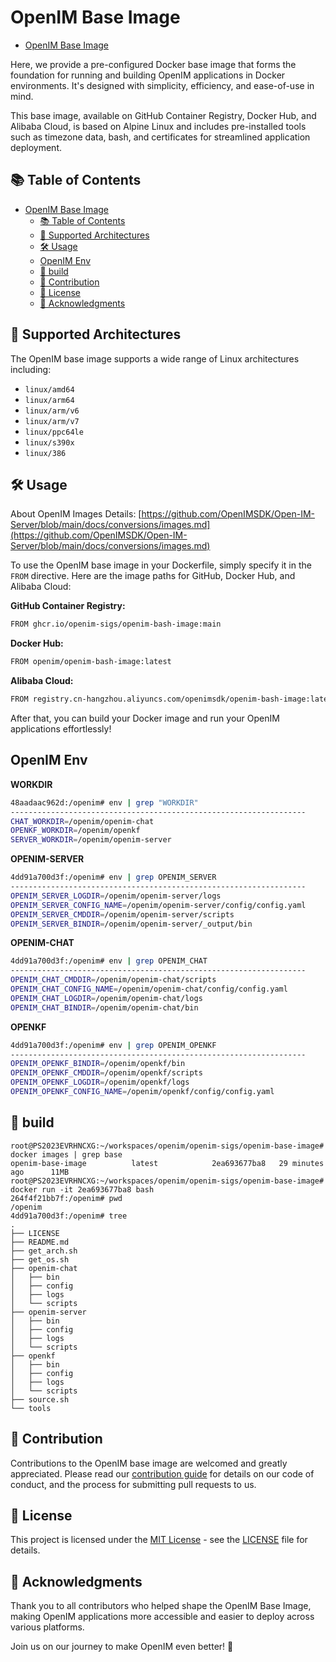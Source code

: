# OpenIM Base Image

+ [OpenIM Base Image](https://github.com/openim-sigs/openim-base-image/actions)

Here, we provide a pre-configured Docker base image that forms the foundation for running and building OpenIM applications in Docker environments. It's designed with simplicity, efficiency, and ease-of-use in mind.

This base image, available on GitHub Container Registry, Docker Hub, and Alibaba Cloud, is based on Alpine Linux and includes pre-installed tools such as timezone data, bash, and certificates for streamlined application deployment.

## 📚 Table of Contents

- [OpenIM Base Image](#openim-base-image)
  - [📚 Table of Contents](#-table-of-contents)
  - [🔭 Supported Architectures](#-supported-architectures)
  - [🛠 Usage](#-usage)
  - [OpenIM Env](#openim-env)
  - [🎯 build](#-build)
  - [🤝 Contribution](#-contribution)
  - [📄 License](#-license)
  - [🌟 Acknowledgments](#-acknowledgments)


## 🔭 Supported Architectures

The OpenIM base image supports a wide range of Linux architectures including:

- `linux/amd64`
- `linux/arm64`
- `linux/arm/v6`
- `linux/arm/v7`
- `linux/ppc64le`
- `linux/s390x`
- `linux/386`

## 🛠 Usage

About OpenIM Images Details: [https://github.com/OpenIMSDK/Open-IM-Server/blob/main/docs/conversions/images.md](https://github.com/OpenIMSDK/Open-IM-Server/blob/main/docs/conversions/images.md)

To use the OpenIM base image in your Dockerfile, simply specify it in the `FROM` directive. Here are the image paths for GitHub, Docker Hub, and Alibaba Cloud:

**GitHub Container Registry:**

```bash
FROM ghcr.io/openim-sigs/openim-bash-image:main
```

**Docker Hub:**

```bash
FROM openim/openim-bash-image:latest
```

**Alibaba Cloud:**

```bash
FROM registry.cn-hangzhou.aliyuncs.com/openimsdk/openim-bash-image:latest
```

After that, you can build your Docker image and run your OpenIM applications effortlessly!

## OpenIM Env

**WORKDIR**
```bash
48aadaac962d:/openim# env | grep "WORKDIR"
------------------------------------------------------------------
CHAT_WORKDIR=/openim/openim-chat
OPENKF_WORKDIR=/openim/openkf
SERVER_WORKDIR=/openim/openim-server
```

**OPENIM-SERVER**
```bash
4dd91a700d3f:/openim# env | grep OPENIM_SERVER
------------------------------------------------------------------
OPENIM_SERVER_LOGDIR=/openim/openim-server/logs
OPENIM_SERVER_CONFIG_NAME=/openim/openim-server/config/config.yaml
OPENIM_SERVER_CMDDIR=/openim/openim-server/scripts
OPENIM_SERVER_BINDIR=/openim/openim-server/_output/bin
```

**OPENIM-CHAT**
```bash
4dd91a700d3f:/openim# env | grep OPENIM_CHAT
------------------------------------------------------------------
OPENIM_CHAT_CMDDIR=/openim/openim-chat/scripts
OPENIM_CHAT_CONFIG_NAME=/openim/openim-chat/config/config.yaml
OPENIM_CHAT_LOGDIR=/openim/openim-chat/logs
OPENIM_CHAT_BINDIR=/openim/openim-chat/bin
```

**OPENKF**
```bash
4dd91a700d3f:/openim# env | grep OPENIM_OPENKF
------------------------------------------------------------------
OPENIM_OPENKF_BINDIR=/openim/openkf/bin
OPENIM_OPENKF_CMDDIR=/openim/openkf/scripts
OPENIM_OPENKF_LOGDIR=/openim/openkf/logs
OPENIM_OPENKF_CONFIG_NAME=/openim/openkf/config/config.yaml
```

## 🎯 build
```
root@PS2023EVRHNCXG:~/workspaces/openim/openim-sigs/openim-base-image# docker images | grep base
openim-base-image          latest            2ea693677ba8   29 minutes ago      11MB
root@PS2023EVRHNCXG:~/workspaces/openim/openim-sigs/openim-base-image# docker run -it 2ea693677ba8 bash
264f4f21bb7f:/openim# pwd
/openim
4dd91a700d3f:/openim# tree
.
├── LICENSE
├── README.md
├── get_arch.sh
├── get_os.sh
├── openim-chat
│   ├── bin
│   ├── config
│   ├── logs
│   └── scripts
├── openim-server
│   ├── bin
│   ├── config
│   ├── logs
│   └── scripts
├── openkf
│   ├── bin
│   ├── config
│   ├── logs
│   └── scripts
├── source.sh
└── tools
```

## 🤝 Contribution

Contributions to the OpenIM base image are welcomed and greatly appreciated. Please read our [contribution guide](./CONTRIBUTING.md) for details on our code of conduct, and the process for submitting pull requests to us.

## 📄 License

This project is licensed under the [MIT License](./LICENSE) - see the [LICENSE](./LICENSE) file for details.

## 🌟 Acknowledgments

Thank you to all contributors who helped shape the OpenIM Base Image, making OpenIM applications more accessible and easier to deploy across various platforms.

Join us on our journey to make OpenIM even better! 🚀
